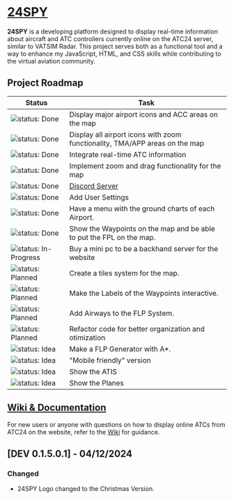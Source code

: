# [24SPY](https://tiaguinho2009.github.io/24SPY/)

**24SPY** is a developing platform designed to display real-time information about aircraft and ATC controllers currently online on the ATC24 server, similar to VATSIM Radar. This project serves both as a functional tool and a way to enhance my JavaScript, HTML, and CSS skills while contributing to the virtual aviation community.

## Project Roadmap

| Status                                         | Task                                         |
|------------------------------------------------|----------------------------------------------|
| ![status: Done](https://img.shields.io/badge/status-Done-brightgreen) | Display major airport icons and ACC areas on the map |
| ![status: Done](https://img.shields.io/badge/status-Done-brightgreen) | Display all airport icons with zoom functionality, TMA/APP areas on the map |
| ![status: Done](https://img.shields.io/badge/status-Done-brightgreen) | Integrate real-time ATC information |
| ![status: Done](https://img.shields.io/badge/status-Done-brightgreen) | Implement zoom and drag functionality for the map |
| ![status: Done](https://img.shields.io/badge/status-Done-brightgreen) | [Discord Server](https://discord.gg/8cQAguPjkh) |
| ![status: Done](https://img.shields.io/badge/status-Done-brightgreen) | Add User Settings |
| ![status: Done](https://img.shields.io/badge/status-Done-brightgreen) | Have a menu with the ground charts of each Airport.|
| ![status: Done](https://img.shields.io/badge/status-Done-brightgreen) | Show the Waypoints on the map and be able to put the FPL on the map.|
| ![status: In-Progress](https://img.shields.io/badge/status-In_Progress-orange) | Buy a mini pc to be a backhand server for the website |
| ![status: Planned](https://img.shields.io/badge/status-Planned-blue) | Create a tiles system for the map. |
| ![status: Planned](https://img.shields.io/badge/status-Planned-blue) | Make the Labels of the Waypoints interactive.|
| ![status: Planned](https://img.shields.io/badge/status-Planned-blue) | Add Airways to the FLP System.|
| ![status: Planned](https://img.shields.io/badge/status-Planned-blue) | Refactor code for better organization and otimization |
| ![status: Idea](https://img.shields.io/badge/status-Idea-lightgrey) | Make a FLP Generator with A*. |
| ![status: Idea](https://img.shields.io/badge/status-Idea-lightgrey) | "Mobile friendly" version |
| ![status: Idea](https://img.shields.io/badge/status-Idea-lightgrey) | Show the ATIS |
| ![status: Idea](https://img.shields.io/badge/status-Idea-lightgrey) | Show the Planes |

## [Wiki & Documentation](https://github.com/tiaguinho2009/24SPY/wiki)

For new users or anyone with questions on how to display online ATCs from ATC24 on the website, refer to the [Wiki](https://github.com/tiaguinho2009/24SPY/wiki) for guidance.

## [DEV 0.1.5.0.1] - 04/12/2024
### Changed
- 24SPY Logo changed to the Christmas Version.